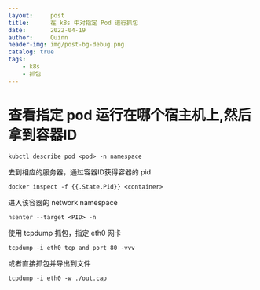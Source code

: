 ```yaml
---
layout:     post
title:      在 k8s 中对指定 Pod 进行抓包
date:       2022-04-19
author:     Quinn
header-img: img/post-bg-debug.png
catalog: true
tags:
    - k8s
    - 抓包
---
```




# 查看指定 pod 运行在哪个宿主机上,然后拿到容器ID

```shell
kubctl describe pod <pod> -n namespace
```

去到相应的服务器，通过容器ID获得容器的 pid

```shell
docker inspect -f {{.State.Pid}} <container>
```

进入该容器的 network namespace

```shell
nsenter --target <PID> -n
```

使用 tcpdump 抓包，指定 eth0 网卡

```shell
tcpdump -i eth0 tcp and port 80 -vvv
```

或者直接抓包并导出到文件

```shell
tcpdump -i eth0 -w ./out.cap
```

